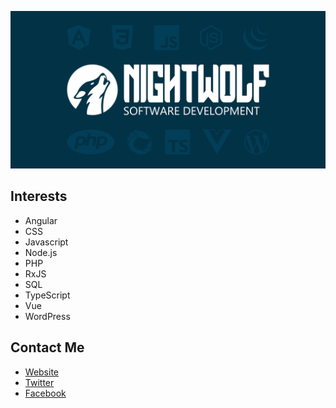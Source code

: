 ![Header](./github-header.png)

## Interests
* Angular
* CSS
* Javascript
* Node.js
* PHP
* RxJS
* SQL
* TypeScript
* Vue
* WordPress

## Contact Me

* [Website](https://nightwolf.dev)
* [Twitter](https://twitter.com/nightwolfdev)
* [Facebook](https://www.facebook.com/NightWolfDevelopment/)

<!--
**nightwolfdev/nightwolfdev** is a ✨ _special_ ✨ repository because its `README.md` (this file) appears on your GitHub profile.

Here are some ideas to get you started:

- 🔭 I’m currently working on ...
- 🌱 I’m currently learning ...
- 👯 I’m looking to collaborate on ...
- 🤔 I’m looking for help with ...
- 💬 Ask me about ...
- 📫 How to reach me: ...
- 😄 Pronouns: ...
- ⚡ Fun fact: ...
-->
